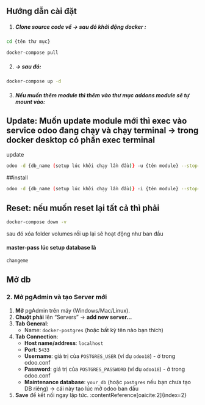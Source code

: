 ## Hướng dẫn cài đặt
1. ##### Clone source code về  -> sau đó khởi động docker : 
```bash
cd {tên thư mục}
```

```bash
docker-compose pull
```
2. #####  -> sau đó: 
```bash
docker-compose up -d
```
3. ##### Nếu muốn thêm module thì thêm vào thư mục addons module sẽ tự mount vào: 

## Update: Muốn update module mới thì exec vào service odoo đang chạy và chạy terminal -> trong docker desktop có phần exec terminal
update
```bash
odoo -d {db_name (setup lúc khởi chạy lần đầu)} -u {tên module} --stop-after-init
```
##install
```bash
odoo -d {db_name (setup lúc khởi chạy lần đầu)} -i {tên module} --stop-after-init
```
## Reset: nếu muốn reset lại tất cả thì phải 
```bash
docker-compose down -v
```
sau đó xóa folder volumes
rồi up lại sẽ hoạt động như ban đầu
#### master-pass lúc setup database là
```bash 
changeme
```
## Mở db
### 2. Mở pgAdmin và tạo Server mới  
1. **Mở** pgAdmin trên máy (Windows/Mac/Linux).  
2. **Chuột phải** lên “Servers” → **add new server…**  
3. **Tab General**:  
   - Name: `docker-postgres` (hoặc bất kỳ tên nào bạn thích)  
4. **Tab Connection**:  
   - **Host name/address**: `localhost`  
   - **Port**: `5433`  
   - **Username**: giá trị của `POSTGRES_USER` (ví dụ `odoo18`)  - ở trong odoo.conf
   - **Password**: giá trị của `POSTGRES_PASSWORD` (ví dụ `odoo18`)  - ở trong odoo.conf
   - **Maintenance database**: `your_db` (hoặc `postgres` nếu bạn chưa tạo DB riêng)  -> cái này tạo lúc mở odoo ban đầu
5. **Save** để kết nối ngay lập tức. :contentReference[oaicite:2]{index=2}
